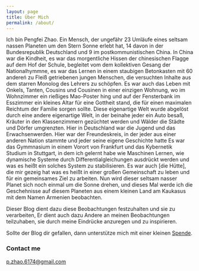```yaml
---
layout: page
title: Über Mich
permalink: /about/
---
```

Ich bin Pengfei Zhao. Ein Mensch, der ungefähr 23 Umläufe eines seltsam nassen Planeten um den Stern Sonne erlebt hat,
14 davon in der Bundesrepublik Deutschland und 9 im postkommunistischen China. 
In China war die Kindheit, es war das morgentliche Hissen der chinesischen Flagge auf dem Hof der Schule, begleitet vom dem kollektiven Gesang der Nationalhymmne, es war das Lernen in einem staubigen Betonkasten mit 60 andereń zu Fleiß getriebenen jungen Menschen, die versuchten Inhalte aus dem starren Monolog des Lehrers zu schöpfen. Es war auch das Leben mit Onkels, Tanten, Cousins und Cousinen in einer einzigen Wohnung, wo im Wohnzimmer ein rießiges Mao-Poster hing und auf der Fensterbank im Esszimmer ein kleines Altar für eine Gottheit stand, die für einen maximalen Reichtum der Familie sorgen sollte.
Diese eigenartige Welt wurde abgelöst durch eine andere eigenartige Welt, in der beinahe jeder ein Auto besaß, Kräuter in den Klassenzimmern gezüchtet werden und Wälder die Städte und Dörfer umgrenzten. Hier in Deutschland war die Jugend und das Erwachsenwerden. Hier war der Freundeskreis, in der jeder aus einer anderen Nation stammte und jeder seine eigene Geschichte hatte Es war das Gymmnasium in einem Vorort von Frankfurt und das Kybernetik Studium in Stuttgart, in dem ich gelernt habe wie Maschinen Lernen, wie dynamische Systeme durch Differentialgleichungen ausdrückt werden und was es heißt ein solches System zu stabilisieren. Es war auch [die Hütte], die mir gezeig hat was es heißt in einer großen Gemeinschaft zu leben und für ein gemeinsames Ziel zu arbeiten.
Nun wird dieser seltsam nasser Planet sich noch einmal um die Sonne drehen, und dieses Mal werde ich die Geschehnisse auf diesem Planeten aus einem kleinen Land am Kaukasus mit dem Namen Armenien beobachten.

Dieser Blog dient dazu diese Beobachtungen festzuhalten und sie zu verarbeiten, Er dient auch dazu Andere an meinen Beobachtungen teilzuhaben, sie durch meine Eindrücke anzuregen und zu inspirieren.


Sollte der Blog dir gefallen, dann unterstütze mich mit einer kleinen [Spende].

### Contact me

[p.zhao.6174@gmail.com](mailto:p.zhao.6174@gmail.com)



[Hütte]: https://www.huette-stuttgart.de/
[Spende]: https://pzdkn.github.io/pzdkn-pzdkn.github.com/f%C3%B6rderkreis/
